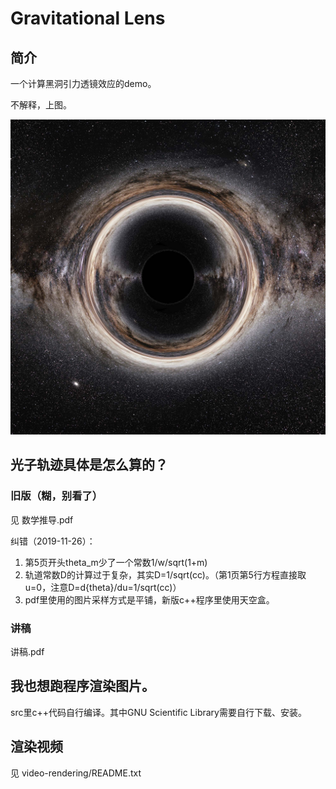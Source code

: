 # Gravitational Lens

## 简介

一个计算黑洞引力透镜效应的demo。

不解释，上图。

![Icon](https://github.com/yuchenxi2000/gravitational-lens/blob/master/pics/res6000-r800-d50-small.jpg)

## 光子轨迹具体是怎么算的？

### 旧版（糊，别看了）

见 数学推导.pdf

纠错（2019-11-26）：

1. 第5页开头theta_m少了一个常数1/w/sqrt(1+m)
2. 轨道常数D的计算过于复杂，其实D=1/sqrt(cc)。（第1页第5行方程直接取u=0，注意D=d{theta}/du=1/sqrt(cc)）
3. pdf里使用的图片采样方式是平铺，新版c++程序里使用天空盒。

### 讲稿

讲稿.pdf

## 我也想跑程序渲染图片。

src里c++代码自行编译。其中GNU Scientific Library需要自行下载、安装。

## 渲染视频

见 video-rendering/README.txt

